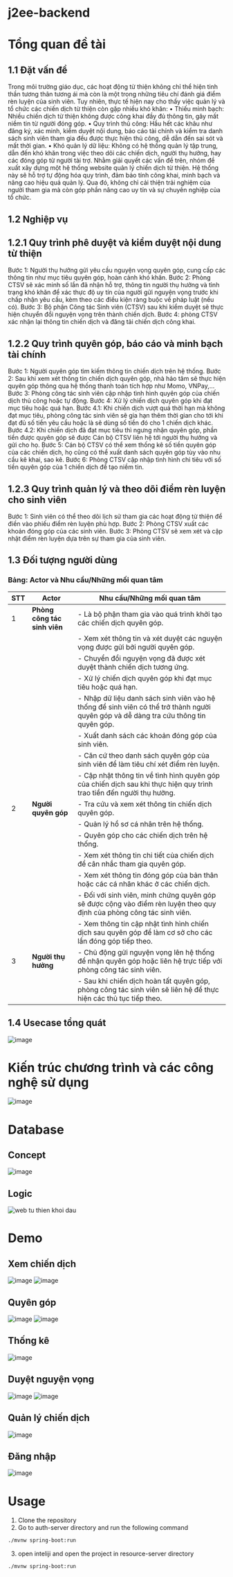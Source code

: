 # j2ee-backend

# Tổng quan đề tài

## 1.1	Đặt vấn đề
Trong môi trường giáo dục, các hoạt động từ thiện không chỉ thể hiện tinh thần tương thân tương ái mà còn là một trong những tiêu chí đánh giá điểm rèn luyện của sinh viên. Tuy nhiên, thực tế hiện nay cho thấy việc quản lý và tổ chức các chiến dịch từ thiện còn gặp nhiều khó khăn:
•	Thiếu minh bạch: Nhiều chiến dịch từ thiện không được công khai đầy đủ thông tin, gây mất niềm tin từ người đóng góp.
•	Quy trình thủ công: Hầu hết các khâu như đăng ký, xác minh, kiểm duyệt nội dung, báo cáo tài chính và kiểm tra danh sách sinh viên tham gia đều được thực hiện thủ công, dễ dẫn đến sai sót và mất thời gian.
•	Khó quản lý dữ liệu: Không có hệ thống quản lý tập trung, dẫn đến khó khăn trong việc theo dõi các chiến dịch, người thụ hưởng, hay các đóng góp từ người tài trợ.
Nhằm giải quyết các vấn đề trên, nhóm đề xuất xây dựng một hệ thống website quản lý chiến dịch từ thiện. Hệ thống này sẽ hỗ trợ tự động hóa quy trình, đảm bảo tính công khai, minh bạch và nâng cao hiệu quả quản lý. Qua đó, không chỉ cải thiện trải nghiệm của người tham gia mà còn góp phần nâng cao uy tín và sự chuyên nghiệp của tổ chức.
## 1.2	Nghiệp vụ
## 1.2.1	Quy trình phê duyệt và kiểm duyệt nội dung từ thiện
Bước 1: Người thụ hưởng gửi yêu cầu nguyện vọng quyên góp, cung cấp các thông tin như mục tiêu quyên góp, hoàn cảnh khó khăn.
Bước 2:  Phòng CTSV sẽ xác minh số lần đã nhận hỗ trợ, thông tin người thụ hưởng và tình trạng khó khăn để xác thực độ uy tín của người gửi nguyện vọng trước khi chấp nhận yêu cầu, kèm theo các điều kiện ràng buộc về pháp luật (nếu có).
Bước 3: Bộ phận Công tác Sinh viên (CTSV) sau khi kiểm duyệt sẽ thực hiện chuyển đổi nguyện vọng trên thành chiến dịch.
Bước 4: phòng CTSV xác nhận lại thông tin chiến dịch và đăng tải chiến dịch công khai.
## 1.2.2	Quy trình quyên góp, báo cáo và minh bạch tài chính
Bước 1: Người quyên góp tìm kiếm thông tin chiến dịch trên hệ thống.
Bước 2: Sau khi xem xét thông tin chiến dịch quyên góp, nhà hảo tâm sẽ thực hiện quyên góp thông qua hệ thống thanh toán tích hợp như Momo, VNPay,...
Bước 3: Phòng công tác sinh viên cập nhập tình hình quyên góp của chiến dịch thủ công hoặc tự động.
Bước 4: Xử lý chiến dịch quyên góp khi đạt mục tiêu hoặc quá hạn.
Bước 4.1: Khi chiến dịch vượt quá thời hạn mà không đạt mục tiêu, phòng công tác sinh viên sẽ gia hạn thêm thời gian cho tới khi đạt đủ số tiền yêu cầu hoặc là sẽ dùng số tiền đó cho 1 chiến dịch khác.
Bước 4.2: Khi chiến dịch đã đạt mục tiêu thì ngưng nhận quyên góp, phần tiền được quyên góp sẽ được Cán bộ CTSV liên hệ tới người thụ hưởng và gửi cho họ.
Bước 5: Cán bộ CTSV có thể xem thống kê số tiền quyên góp của các chiến dịch, họ cũng có thể xuất danh sách quyên góp tùy vào nhu cầu kê khai, sao kê.
Bước 6: Phòng CTSV cập nhập tình hình chi tiêu với số tiền quyên góp của 1 chiến dịch để tạo niềm tin.
## 1.2.3	Quy trình quản lý và theo dõi điểm rèn luyện cho sinh viên
Bước 1: Sinh viên có thể theo dõi lịch sử tham gia các hoạt động từ thiện để điền vào phiếu điểm rèn luyện phù hợp.
Bước 2: Phòng CTSV xuất các khoản đóng góp của các sinh viên.
Bước 3: Phòng CTSV sẽ xem xét và cập nhật điểm rèn luyện dựa trên sự tham gia của sinh viên. 
## 1.3	Đối tượng người dùng

### Bảng: Actor và Nhu cầu/Những mối quan tâm

| **STT** | **Actor**                   | **Nhu cầu/Những mối quan tâm**                                                                                      |
|---------|-----------------------------|--------------------------------------------------------------------------------------------------------------------|
| 1       | **Phòng công tác sinh viên** | - Là bộ phận tham gia vào quá trình khởi tạo các chiến dịch quyên góp.                                             |
|         |                             | - Xem xét thông tin và xét duyệt các nguyện vọng được gửi bởi người quyên góp.                                     |
|         |                             | - Chuyển đổi nguyện vọng đã được xét duyệt thành chiến dịch tương ứng.                                             |
|         |                             | - Xử lý chiến dịch quyên góp khi đạt mục tiêu hoặc quá hạn.                                                        |
|         |                             | - Nhập dữ liệu danh sách sinh viên vào hệ thống để sinh viên có thể trở thành người quyên góp và dễ dàng tra cứu thông tin quyên góp. |
|         |                             | - Xuất danh sách các khoản đóng góp của sinh viên.                                                                 |
|         |                             | - Căn cứ theo danh sách quyên góp của sinh viên để làm tiêu chí xét điểm rèn luyện.                                |
|         |                             | - Cập nhật thông tin về tình hình quyên góp của chiến dịch sau khi thực hiện quy trình trao tiền đến người thụ hưởng. |
| 2       | **Người quyên góp**          | - Tra cứu và xem xét thông tin chiến dịch quyên góp.                                                              |
|         |                             | - Quản lý hồ sơ cá nhân trên hệ thống.                                                                             |
|         |                             | - Quyên góp cho các chiến dịch trên hệ thống.                                                                      |
|         |                             | - Xem xét thông tin chi tiết của chiến dịch để cân nhắc tham gia quyên góp.                                        |
|         |                             | - Xem xét thông tin đóng góp của bản thân hoặc các cá nhân khác ở các chiến dịch.                                  |
|         |                             | - Đối với sinh viên, minh chứng quyên góp sẽ được cộng vào điểm rèn luyện theo quy định của phòng công tác sinh viên. |
|         |                             | - Xem thông tin cập nhật tình hình chiến dịch sau quyên góp để làm cơ sở cho các lần đóng góp tiếp theo.           |
| 3       | **Người thụ hưởng**          | - Chủ động gửi nguyện vọng lên hệ thống để nhận quyên góp hoặc liên hệ trực tiếp với phòng công tác sinh viên.     |
|         |                             | - Sau khi chiến dịch hoàn tất quyên góp, phòng công tác sinh viên sẽ liên hệ để thực hiện các thủ tục tiếp theo.    |


## 1.4	Usecase tổng quát
![image](https://github.com/user-attachments/assets/dcf4a7eb-b698-4ddb-9ce7-2d4d6ec2631e)

# Kiến trúc chương trình và các công nghệ sử dụng
![image](https://github.com/user-attachments/assets/3aa5fd67-7c65-4a7b-8bf6-88aa2409fad3)

# Database
## Concept
![image](https://github.com/user-attachments/assets/f6e1f8eb-6505-459b-be18-3729fc8c5e42)

## Logic
![web tu thien khoi dau](https://github.com/user-attachments/assets/2d84612b-25a5-4bcd-baf7-6b430d98ea89)

# Demo

## Xem chiến dịch
![image](https://github.com/user-attachments/assets/a9a3c900-89c9-45e8-aaf9-c775d79c0ad3)
![image](https://github.com/user-attachments/assets/62ef2268-0159-4a28-867b-e7e18b9217b0)

## Quyên góp
![image](https://github.com/user-attachments/assets/2621341d-3745-459a-9c43-76fbba46f457)
![image](https://github.com/user-attachments/assets/02923fd3-f68d-4ca6-b905-8186231b4355)

## Thống kê 
![image](https://github.com/user-attachments/assets/1f581b45-efd7-4fe9-894d-72c37ca1e339)

## Duyệt nguyện vọng
![image](https://github.com/user-attachments/assets/b18641e4-58ba-4107-b6a3-dade43076d1b)
![image](https://github.com/user-attachments/assets/909aed00-086e-405a-8ea3-192f79b1f72b)

## Quản lý chiến dịch
![image](https://github.com/user-attachments/assets/945ca0fe-e078-4f22-97f9-063f47d2eb42)

## Đăng nhập 
![image](https://github.com/user-attachments/assets/551fd608-9768-464e-ba72-bb67be3603c0)

# Usage

1. Clone the repository
2. Go to auth-server directory and run the following command

```bash
./mvnw spring-boot:run
```

3. open inteliji and open the project in resource-server directory

```bash
./mvnw spring-boot:run
```
